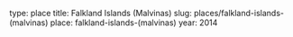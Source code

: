 type: place
title: Falkland Islands (Malvinas)
slug: places/falkland-islands-(malvinas)
place: falkland-islands-(malvinas)
year: 2014

